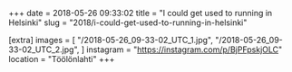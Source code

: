 +++
date = 2018-05-26 09:33:02
title = "I could get used to running in Helsinki"
slug = "2018/i-could-get-used-to-running-in-helsinki"

[extra]
images = [
    "/2018-05-26_09-33-02_UTC_1.jpg",
    "/2018-05-26_09-33-02_UTC_2.jpg",
]
instagram = "https://instagram.com/p/BjPFpskjOLC"
location = "Töölönlahti"
+++

